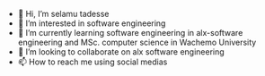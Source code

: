 - 👋 Hi, I’m selamu tadesse
- 👀 I’m interested in software engineering
- 🌱 I’m currently learning software engineering in alx-software engineering and MSc. computer science in Wachemo University
- 💞️ I’m looking to collaborate on alx software engineering
- 📫 How to reach me using social medias

<!---
tricycleRobotLab/tricycleRobotLab is a ✨ special ✨ repository because its `README.md` (this file) appears on your GitHub profile.
You can click the Preview link to take a look at your changes.
--->
